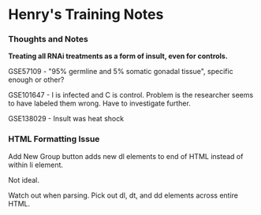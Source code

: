 Henry's Training Notes
======================

### Thoughts and Notes

**Treating all RNAi treatments as a form of insult, even for controls.**

GSE57109 - "95% germline and 5% somatic gonadal tissue", specific enough or other?

GSE101647 - I is infected and C is control. Problem is the researcher seems to have labeled them wrong. Have to investigate further.

GSE138029 - Insult was heat shock

### HTML Formatting Issue

Add New Group button adds new dl elements to end of HTML instead of within li element.

Not ideal.

Watch out when parsing. Pick out dl, dt, and dd elements across entire HTML.